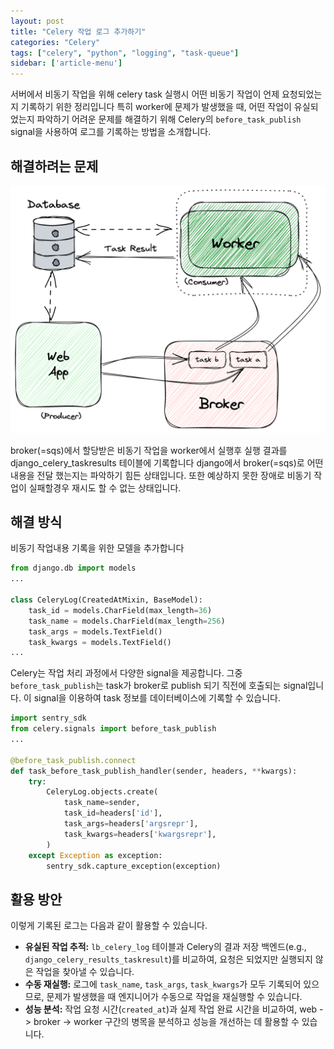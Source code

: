 ```yaml
---
layout: post
title: "Celery 작업 로그 추가하기"
categories: "Celery"
tags: ["celery", "python", "logging", "task-queue"]
sidebar: ['article-menu']
---
```


서버에서 비동기 작업을 위해 celery task 실행시 어떤 비동기 작업이 언제 요청되었는지 기록하기 위한 정리입니다
특히 worker에 문제가 발생했을 때, 어떤 작업이 유실되었는지 파악하기 어려운 문제를 해결하기 위해 Celery의 `before_task_publish` signal을 사용하여 로그를 기록하는 방법을 소개합니다.

## 해결하려는 문제

![](/assets/images/posts/celery_log_01.png)

broker(=sqs)에서 할당받은 비동기 작업을 worker에서 실행후 실행 결과를 django_celery_taskresults 테이블에 기록합니다
django에서 broker(=sqs)로 어떤 내용을 전달 했는지는 파악하기 힘든 상태입니다.
또한 예상하지 못한 장애로 비동기 작업이 실패할경우 재시도 할 수 없는 상태입니다. 

## 해결 방식
비동기 작업내용 기록을 위한 모델을 추가합니다
```python
from django.db import models
...

class CeleryLog(CreatedAtMixin, BaseModel):
    task_id = models.CharField(max_length=36)
    task_name = models.CharField(max_length=256)
    task_args = models.TextField()
    task_kwargs = models.TextField()
...
```

Celery는 작업 처리 과정에서 다양한 signal을 제공합니다. 
그중 `before_task_publish`는 task가 broker로 publish 되기 직전에 호출되는 signal입니다. 이 signal을 이용하여 task 정보를 데이터베이스에 기록할 수 있습니다.

```python
import sentry_sdk
from celery.signals import before_task_publish
...

@before_task_publish.connect
def task_before_task_publish_handler(sender, headers, **kwargs):
    try:
        CeleryLog.objects.create(
            task_name=sender,
            task_id=headers['id'],
            task_args=headers['argsrepr'],
            task_kwargs=headers['kwargsrepr'],
        )
    except Exception as exception:
        sentry_sdk.capture_exception(exception)
```

## 활용 방안

이렇게 기록된 로그는 다음과 같이 활용할 수 있습니다.

*   **유실된 작업 추적:** `lb_celery_log` 테이블과 Celery의 결과 저장 백엔드(e.g., `django_celery_results_taskresult`)를 비교하여, 요청은 되었지만 실행되지 않은 작업을 찾아낼 수 있습니다.
*   **수동 재실행:** 로그에 `task_name`, `task_args`, `task_kwargs`가 모두 기록되어 있으므로, 문제가 발생했을 때 엔지니어가 수동으로 작업을 재실행할 수 있습니다.
*   **성능 분석:** 작업 요청 시간(`created_at`)과 실제 작업 완료 시간을 비교하여, web -> broker -> worker 구간의 병목을 분석하고 성능을 개선하는 데 활용할 수 있습니다.
